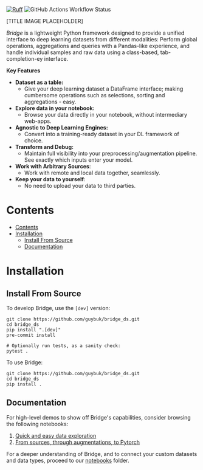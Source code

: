 [![Ruff](https://img.shields.io/endpoint?url=https://raw.githubusercontent.com/astral-sh/ruff/main/assets/badge/v2.json)](https://github.com/astral-sh/ruff)
![GitHub Actions Workflow Status](https://img.shields.io/github/actions/workflow/status/guybuk/bridge-ds/python-package.yml)

[TITLE IMAGE PLACEHOLDER]

_Bridge_ is a lightweight Python framework designed to provide a
unified interface to deep learning datasets from different
modalities: Perform global operations, aggregations and queries
with a Pandas-like
experience, and handle individual samples and raw data using a
class-based, tab-completion-ey interface.

**Key Features**

* **Dataset as a table:**
    * Give your deep learning dataset a DataFrame
      interface; making
      cumbersome operations such as selections, sorting and
      aggregations - easy.
* **Explore data in your notebook:**
    * Browse your data directly in your notebook, without
      intermediary web-apps.
* **Agnostic to Deep Learning Engines:**
    * Convert into a training-ready dataset
      in your DL framework of choice.
* **Transform and Debug:**
    * Maintain full visibility into your
      preprocessing/augmentation pipeline. See exactly which
      inputs enter your model.
* **Work with Arbitrary Sources**:
    * Work with remote and local data together, seamlessly.
* **Keep your data to yourself**:
    * No need to upload your data to third parties.

# Contents

<!-- TOC -->
* [Contents](#contents)
* [Installation](#installation)
  * [Install From Source](#install-from-source)
  * [Documentation](#documentation)
<!-- TOC -->

# Installation

## Install From Source

To develop Bridge, use the `[dev]` version:

```
git clone https://github.com/guybuk/bridge_ds.git
cd bridge_ds
pip install ".[dev]"
pre-commit install

# Optionally run tests, as a sanity check:
pytest .
```

To use Bridge:

```
git clone https://github.com/guybuk/bridge_ds.git
cd bridge_ds
pip install .
```

## Documentation

For high-level demos to show off Bridge's capabilities, consider
browsing the following notebooks:
1. [Quick and easy data exploration](notebooks/basics/coco_eda_demo.ipynb)
2. [From sources, through augmentations, to Pytorch](notebooks/processing_data/source2tensors_demo.ipynb)

For a deeper understanding of Bridge, and to connect your custom datasets and data types,
 proceed to our [notebooks](notebooks) folder.
